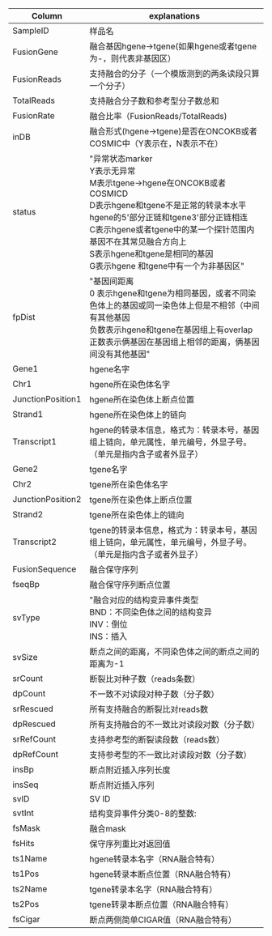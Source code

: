 |Column| explanations
|------|-------------
SampleID|样品名
FusionGene|融合基因hgene->tgene(如果hgene或者tgene为-，则代表非基因区）
FusionReads|支持融合的分子（一个模版测到的两条读段只算一个分子）
TotalReads|支持融合分子数和参考型分子数总和
FusionRate|融合比率（FusionReads/TotalReads)
inDB|融合形式(hgene->tgene)是否在ONCOKB或者COSMIC中（Y表示在，N表示不在）
status|"异常状态marker<br>Y表示无异常<br>M表示tgene->hgene在ONCOKB或者COSMICD<br>D表示hgene和tgene不是正常的转录本水平hgene的5'部分正链和tgene3'部分正链相连<br>C表示hgene或者tgene中的某一个探针范围内基因不在其常见融合方向上<br>S表示hgene和tgene是相同的基因<br>G表示hgene 和tgene中有一个为非基因区"
fpDist|"基因间距离<br>0 表示hgene和tgene为相同基因，或者不同染色体上的基因或同一染色体上但是不相邻（中间有其他基因<br>负数表示hgene和tgene在基因组上有overlap<br>正数表示俩基因在基因组上相邻的距离，俩基因间没有其他基因"
Gene1|hgene名字
Chr1|hgene所在染色体名字
JunctionPosition1|hgene所在染色体上断点位置
Strand1|hgene所在染色体上的链向
Transcript1|hgene的转录本信息，格式为：转录本号，基因组上链向，单元属性，单元编号，外显子号。（单元是指内含子或者外显子）
Gene2|tgene名字
Chr2|tgene所在染色体名字
JunctionPosition2|tgene所在染色体上断点位置
Strand2|tgene所在染色体上的链向
Transcript2|tgene的转录本信息，格式为：转录本号，基因组上链向，单元属性，单元编号，外显子号。（单元是指内含子或者外显子）
FusionSequence|融合保守序列
fseqBp|融合保守序列断点位置
svType|"融合对应的结构变异事件类型<br>BND：不同染色体之间的结构变异<br>INV：倒位<br>INS：插入<br>|DEL：缺失<br>DUP：重复"
svSize|断点之间的距离，不同染色体之间的断点之间的距离为-1
srCount|断裂比对种子数（reads条数）
dpCount|不一致不对读段对种子数（分子数）
srRescued|所有支持融合的断裂比对reads数
dpRescued|所有支持融合的不一致比对读段对数（分子数）
srRefCount|支持参考型的断裂读段数（reads数）
dpRefCount|支持参考型的不一致比对读段对数（分子数）
insBp|断点附近插入序列长度
insSeq|断点附近插入序列
svID|SV ID
svtInt|结构变异事件分类0-8的整数:
fsMask|融合mask
fsHits|保守序列重比对返回值
ts1Name|hgene转录本名字（RNA融合特有）
ts1Pos|hgene转录本断点位置（RNA融合特有）
ts2Name|tgene转录本名字（RNA融合特有）
ts2Pos|tgene转录本断点位置（RNA融合特有）
fsCigar|断点两侧简单CIGAR值（RNA融合特有）
